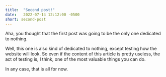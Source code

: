 ```yaml
---
title:  "Second post!"
date:   2022-07-14 12:12:00 -0500
short: second-post
---
```

Aha, you thought that the first post was going to be the only one dedicated to nothing.

Well, this one is also kind of dedicated to nothing, except testing how the website will look. So even if the content of this article is pretty useless, the act of testing is, I think, one of the most valuable things you can do.

In any case, that is all for now.